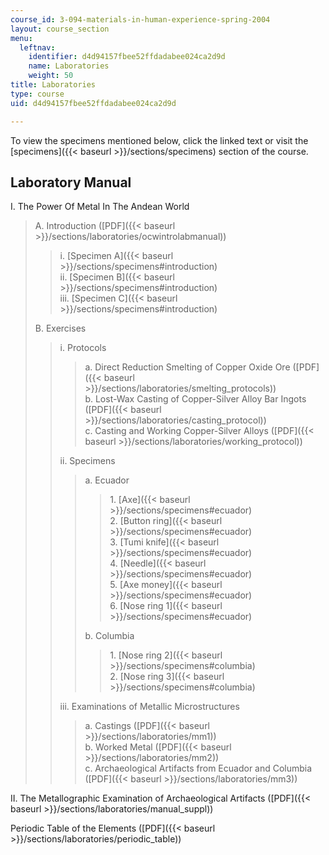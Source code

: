 ```yaml
---
course_id: 3-094-materials-in-human-experience-spring-2004
layout: course_section
menu:
  leftnav:
    identifier: d4d94157fbee52ffdadabee024ca2d9d
    name: Laboratories
    weight: 50
title: Laboratories
type: course
uid: d4d94157fbee52ffdadabee024ca2d9d

---
```


To view the specimens mentioned below, click the linked text or visit the [specimens]({{< baseurl >}}/sections/specimens) section of the course.

Laboratory Manual
-----------------

I. The Power Of Metal In The Andean World

> A. Introduction ([PDF]({{< baseurl >}}/sections/laboratories/ocwintrolabmanual))
> 
> > i. [Specimen A]({{< baseurl >}}/sections/specimens#introduction)  
> > ii. [Specimen B]({{< baseurl >}}/sections/specimens#introduction)  
> > iii. [Specimen C]({{< baseurl >}}/sections/specimens#introduction)
> 
> B. Exercises
> 
> > i. Protocols
> > 
> > > a. Direct Reduction Smelting of Copper Oxide Ore ([PDF]({{< baseurl >}}/sections/laboratories/smelting_protocols))  
> > > b. Lost-Wax Casting of Copper-Silver Alloy Bar Ingots ([PDF]({{< baseurl >}}/sections/laboratories/casting_protocol))  
> > > c. Casting and Working Copper-Silver Alloys ([PDF]({{< baseurl >}}/sections/laboratories/working_protocol))
> > 
> > ii. Specimens
> > 
> > > a. Ecuador
> > > 
> > > > 1\. [Axe]({{< baseurl >}}/sections/specimens#ecuador)  
> > > > 2. [Button ring]({{< baseurl >}}/sections/specimens#ecuador)  
> > > > 3. [Tumi knife]({{< baseurl >}}/sections/specimens#ecuador)  
> > > > 4. [Needle]({{< baseurl >}}/sections/specimens#ecuador)  
> > > > 5. [Axe money]({{< baseurl >}}/sections/specimens#ecuador)  
> > > > 6. [Nose ring 1]({{< baseurl >}}/sections/specimens#ecuador)
> > > 
> > > b. Columbia
> > > 
> > > > 1. [Nose ring 2]({{< baseurl >}}/sections/specimens#columbia)  
> > > > 2. [Nose ring 3]({{< baseurl >}}/sections/specimens#columbia)
> > 
> > iii. Examinations of Metallic Microstructures
> > 
> > > a. Castings ([PDF]({{< baseurl >}}/sections/laboratories/mm1))  
> > > b. Worked Metal ([PDF]({{< baseurl >}}/sections/laboratories/mm2))  
> > > c. Archaeological Artifacts from Ecuador and Columbia ([PDF]({{< baseurl >}}/sections/laboratories/mm3))

II. The Metallographic Examination of Archaeological Artifacts ([PDF]({{< baseurl >}}/sections/laboratories/manual_suppl))

Periodic Table of the Elements ([PDF]({{< baseurl >}}/sections/laboratories/periodic_table))